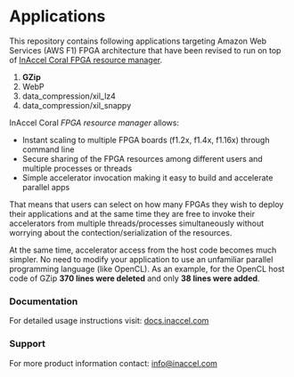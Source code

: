# Applications
This repository contains following applications targeting Amazon Web Services (AWS F1) FPGA architecture that have been revised to run on top of [InAccel Coral FPGA resource manager](https://inaccel.com/coral-fpga-resource-manager).

1. **GZip**
2. WebP
3. data_compression/xil_lz4
4. data_compression/xil_snappy

InAccel Coral *FPGA resource manager* allows:

- Instant scaling to multiple FPGA boards (f1.2x, f1.4x, f1.16x) through command line
- Secure sharing of the FPGA resources among different users and multiple processes or threads
- Simple accelerator invocation making it easy to build and accelerate parallel apps

That means that users can select on how many FPGAs they wish to deploy their applications and at the same time they are free to invoke their accelerators from multiple threads/processes simultaneously without worrying about the contection/serialization of the resources.

At the same time, accelerator access from the host code becomes much simpler. No need to modify your application to use an unfamiliar parallel programming language (like OpenCL). As an example, for the OpenCL host code of GZip **370 lines were deleted** and only **38 lines were added**.

### Documentation
For detailed usage instructions visit: [docs.inaccel.com](https://docs.inaccel.com)

### Support
For more product information contact: info@inaccel.com
